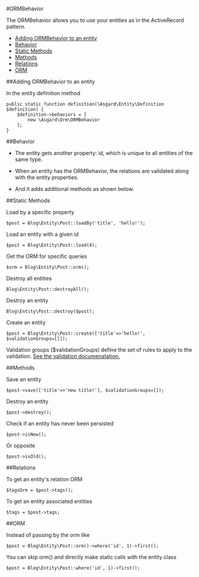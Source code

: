 #ORMBehavior

The ORMBehavior allows you to use your entities as in the ActiveRecord pattern.

- [Adding ORMBehavior to an entity](#adding)
- [Behavior](#behavior)
- [Static Methods](#static)
- [Methods](#methods)
- [Relations](#relations)
- [ORM](#orm)

<a name="adding"></a>
##Adding ORMBehavior to an entity

In the entity definition method

	public static function definition(\Asgard\Entity\Definition $definition) {
		$definition->behaviors = [
			new \Asgard\Orm\ORMBehavior
		];
	}

<a name="behavior"></a>
##Behavior

* The entity gets another property: id, which is unique to all entities of the same type.

* When an entity has the ORMBehavior, the relations are validated along with the entity properties.

* And it adds additional methods as shown below.

<a name="static"></a>
##Static Methods

Load by a specific property

	$post = Blog\Entity\Post::loadBy('title', 'hello!');

Load an entity with a given id

	$post = Blog\Entity\Post::load(4);

Get the ORM for specific queries

	$orm = Blog\Entity\Post::orm();

Destroy all entities

	Blog\Entity\Post::destroyAll();

Destroy an entity

	Blog\Entity\Post::destroy($post);

Create an entity

	$post = Blog\Entity\Post::create(['title'=>'hello!', $validationGroups=[]]);

Validation groups ($validationGroups) define the set of rules to apply to the validation. [See the validation documenatation.](docs/validation)

<a name="methods"></a>
##Methods

Save an entity

	$post->save(['title'=>'new title!'], $validationGroups=[]);

Destroy an entity

	$post->destroy();

Check if an entity has never been persisted

	$post->isNew();

Or opposite

	$post->isOld();

<a name="relations"></a>
##Relations

To get an entity's relation ORM

	$tagsOrm = $post->tags();

To get an entity associated entities

	$tags = $post->tags;

<a name="orm"></a>
##ORM

Instead of passing by the orm like

	$post = Blog\Entity\Post::orm()->where('id', 1)->first();

You can skip orm() and directly make static calls with the entity class

	$post = Blog\Entity\Post::where('id', 1)->first();
